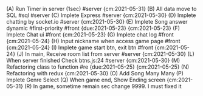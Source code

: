 (A) Run Timer in server (1sec) #server  {cm:2021-05-31}
(B) All data move to SQL #sql #server
(C) Implete Express #server {cm:2021-05-30}
(D) Implete chatting by socket.io #server  {cm:2021-05-30}
(E) Implete Song answer dynamic #first-priority #front {due:2021-05-23} {cm:2021-05-23}
(F) Implete Chat ui #front {cm:2021-05-23}
(G) Implete chat log #front {cm:2021-05-24}
(H) Input nickname when access game page #front {cm:2021-05-24}
(I) Implete game start btn, exit btn #front {cm:2021-05-24}
(J) In main, Receive room list from server #server {cm:2021-05-30}
(L) When server finished Check btns.js:24 #server {cm:2021-05-30}
(M) Refactoring class to function #re {due:2021-05-25} {cm:2021-05-25}
(N) Refactoring with redux  {cm:2021-05-30}
(O) Add Song Many Many
(P) Implete Genre Select 
(Q) When game end, Show Ending screen {cm:2021-05-31}
(R) In game, sometime remain sec change 9999. I must fixed it